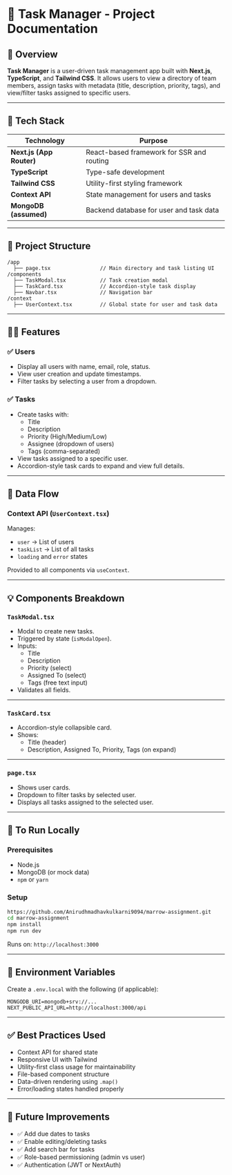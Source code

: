 
# 📘 Task Manager - Project Documentation

## 📌 Overview

**Task Manager** is a user-driven task management app built with **Next.js**, **TypeScript**, and **Tailwind CSS**. It allows users to view a directory of team members, assign tasks with metadata (title, description, priority, tags), and view/filter tasks assigned to specific users.

---

## 🧰 Tech Stack

| Technology      | Purpose                          |
|------------------|----------------------------------|
| **Next.js (App Router)** | React-based framework for SSR and routing |
| **TypeScript**   | Type-safe development            |
| **Tailwind CSS** | Utility-first styling framework  |
| **Context API**  | State management for users and tasks |
| **MongoDB (assumed)** | Backend database for user and task data |

---

## 🧩 Project Structure

```
/app
  ├── page.tsx                // Main directory and task listing UI
/components
  ├── TaskModal.tsx           // Task creation modal
  ├── TaskCard.tsx            // Accordion-style task display
  ├── Navbar.tsx              // Navigation bar
/context
  ├── UserContext.tsx         // Global state for user and task data
```

---

## 🧑‍💼 Features

### ✅ Users
- Display all users with name, email, role, status.
- View user creation and update timestamps.
- Filter tasks by selecting a user from a dropdown.

### ✅ Tasks
- Create tasks with:
  - Title
  - Description
  - Priority (High/Medium/Low)
  - Assignee (dropdown of users)
  - Tags (comma-separated)
- View tasks assigned to a specific user.
- Accordion-style task cards to expand and view full details.

---

## 🔄 Data Flow

### Context API (`UserContext.tsx`)
Manages:
- `user` → List of users
- `taskList` → List of all tasks
- `loading` and `error` states

Provided to all components via `useContext`.

---

## 💡 Components Breakdown

### `TaskModal.tsx`
- Modal to create new tasks.
- Triggered by state (`isModalOpen`).
- Inputs:
  - Title
  - Description
  - Priority (select)
  - Assigned To (select)
  - Tags (free text input)
- Validates all fields.

---

### `TaskCard.tsx`
- Accordion-style collapsible card.
- Shows:
  - Title (header)
  - Description, Assigned To, Priority, Tags (on expand)

---

### `page.tsx`
- Shows user cards.
- Dropdown to filter tasks by selected user.
- Displays all tasks assigned to the selected user.

---

## 🧪 To Run Locally

### Prerequisites
- Node.js
- MongoDB (or mock data)
- `npm` or `yarn`

### Setup
```bash
https://github.com/Anirudhmadhavkulkarni9094/marrow-assignment.git
cd marrow-assignment
npm install
npm run dev
```

Runs on: `http://localhost:3000`

---

## 📁 Environment Variables

Create a `.env.local` with the following (if applicable):

```env
MONGODB_URI=mongodb+srv://...
NEXT_PUBLIC_API_URL=http://localhost:3000/api
```

---

## ✅ Best Practices Used

- Context API for shared state
- Responsive UI with Tailwind
- Utility-first class usage for maintainability
- File-based component structure
- Data-driven rendering using `.map()`
- Error/loading states handled properly

---

## 📌 Future Improvements

- ✅ Add due dates to tasks
- ✅ Enable editing/deleting tasks
- ✅ Add search bar for tasks
- ✅ Role-based permissioning (admin vs user)
- ✅ Authentication (JWT or NextAuth)
